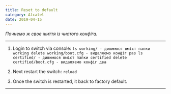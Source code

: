 ```yaml
---
title: Reset to default
category: Alcatel
date: 2019-04-15
---
```


_Почнемо ж своє життя із чистого конфіга._

-----

1. Login to switch via console:
`ls working/ - дивимося вміст папки working
delete working/boot.cfg - видаляємо конфіг раз
ls certified/ - дивимося вміст папки certified
delete certified/boot.cfg - видаляємо конфіг два`

2. Next restart the switch:
`reload`

3. Once the switch is restarted, it back to factory default.
-----